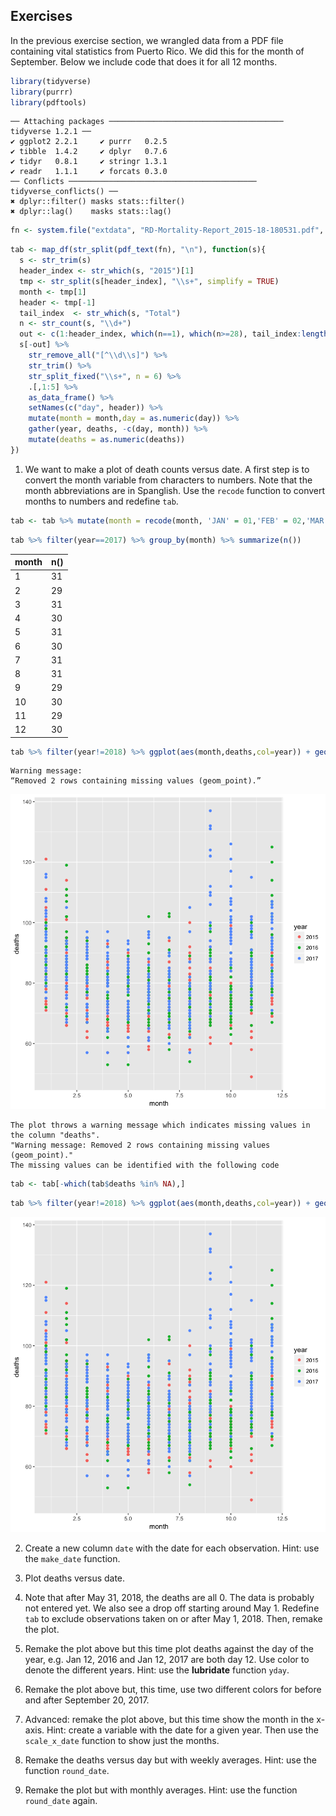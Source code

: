 
## Exercises

In the previous exercise section, we wrangled data from a PDF file containing vital statistics from Puerto Rico. We did this for the month of September. Below we include code that does it for all 12 months.


```R
library(tidyverse)
library(purrr)
library(pdftools)
```

    ── Attaching packages ─────────────────────────────────────── tidyverse 1.2.1 ──
    ✔ ggplot2 2.2.1     ✔ purrr   0.2.5
    ✔ tibble  1.4.2     ✔ dplyr   0.7.6
    ✔ tidyr   0.8.1     ✔ stringr 1.3.1
    ✔ readr   1.1.1     ✔ forcats 0.3.0
    ── Conflicts ────────────────────────────────────────── tidyverse_conflicts() ──
    ✖ dplyr::filter() masks stats::filter()
    ✖ dplyr::lag()    masks stats::lag()



```R
fn <- system.file("extdata", "RD-Mortality-Report_2015-18-180531.pdf", package="dslabs")
```


```R
tab <- map_df(str_split(pdf_text(fn), "\n"), function(s){
  s <- str_trim(s)
  header_index <- str_which(s, "2015")[1]
  tmp <- str_split(s[header_index], "\\s+", simplify = TRUE)
  month <- tmp[1]
  header <- tmp[-1]
  tail_index  <- str_which(s, "Total")
  n <- str_count(s, "\\d+")
  out <- c(1:header_index, which(n==1), which(n>=28), tail_index:length(s))
  s[-out] %>%
    str_remove_all("[^\\d\\s]") %>%
    str_trim() %>%
    str_split_fixed("\\s+", n = 6) %>%
    .[,1:5] %>%
    as_data_frame() %>% 
    setNames(c("day", header)) %>%
    mutate(month = month,day = as.numeric(day)) %>%
    gather(year, deaths, -c(day, month)) %>%
    mutate(deaths = as.numeric(deaths))
})
```

1. We want to make a plot of death counts versus date. A first step is to convert the month variable from characters to numbers. Note that the month abbreviations are in Spanglish. Use the `recode` function to convert months to numbers and redefine `tab`.


```R
tab <- tab %>% mutate(month = recode(month, 'JAN' = 01,'FEB' = 02,'MAR' = 03,'APR' = 04,'MAY' = 05,'JUN' = 06,'JUL' = 07,'AUG' = 08,'AGO' = 08,'SEP' = 09,'OCT' = 10,'NOV' = 11,'DEC' = 12,))
```


```R
tab %>% filter(year==2017) %>% group_by(month) %>% summarize(n()) 
```


<table>
<thead><tr><th scope=col>month</th><th scope=col>n()</th></tr></thead>
<tbody>
	<tr><td> 1</td><td>31</td></tr>
	<tr><td> 2</td><td>29</td></tr>
	<tr><td> 3</td><td>31</td></tr>
	<tr><td> 4</td><td>30</td></tr>
	<tr><td> 5</td><td>31</td></tr>
	<tr><td> 6</td><td>30</td></tr>
	<tr><td> 7</td><td>31</td></tr>
	<tr><td> 8</td><td>31</td></tr>
	<tr><td> 9</td><td>29</td></tr>
	<tr><td>10</td><td>30</td></tr>
	<tr><td>11</td><td>29</td></tr>
	<tr><td>12</td><td>30</td></tr>
</tbody>
</table>




```R
tab %>% filter(year!=2018) %>% ggplot(aes(month,deaths,col=year)) + geom_point()
```

    Warning message:
    “Removed 2 rows containing missing values (geom_point).”


![png](output_8_1.png)


    The plot throws a warning message which indicates missing values in the column "deaths".
    "Warning message: Removed 2 rows containing missing values (geom_point)."
    The missing values can be identified with the following code


```R
tab <- tab[-which(tab$deaths %in% NA),]
```


```R
tab %>% filter(year!=2018) %>% ggplot(aes(month,deaths,col=year)) + geom_point()
```


![png](output_11_0.png)


     
2. Create a new column `date` with the date for each observation. Hint: use the `make_date` function.

    
3. Plot deaths versus date.

    
4. Note that after May 31, 2018, the deaths are all 0. The data is probably not entered yet. We also see a drop off starting around May 1. Redefine `tab` to exclude observations taken on or after May 1, 2018. Then, remake the plot.

    

5. Remake the plot above but this time plot deaths against the day of the year, e.g. Jan 12, 2016 and Jan 12, 2017 are both day 12. Use color to denote the different years. Hint: use the __lubridate__ function `yday`.

    
6. Remake the plot above but, this time, use two different colors for before and after September 20, 2017.

    
7. Advanced: remake the plot above, but this time show the month in the x-axis. Hint: create a variable with the date for a given year. Then use the `scale_x_date` function to show just the months.

8. Remake the deaths versus day but with weekly averages. Hint: use the function `round_date`.

    
9. Remake the plot but with monthly averages. Hint: use the function `round_date` again.


```R

```
